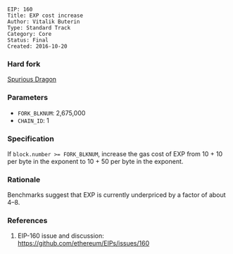 ```
EIP: 160
Title: EXP cost increase
Author: Vitalik Buterin
Type: Standard Track
Category: Core
Status: Final
Created: 2016-10-20
```
### Hard fork
[Spurious Dragon](eip-0607.md)

### Parameters
- `FORK_BLKNUM`: 2,675,000
- `CHAIN_ID`: 1

### Specification

If `block.number >= FORK_BLKNUM`, increase the gas cost of EXP from 10 + 10 per byte in the exponent to 10 + 50 per byte in the exponent.

### Rationale

Benchmarks suggest that EXP is currently underpriced by a factor of about 4–8.

### References

1. EIP-160 issue and discussion: https://github.com/ethereum/EIPs/issues/160
